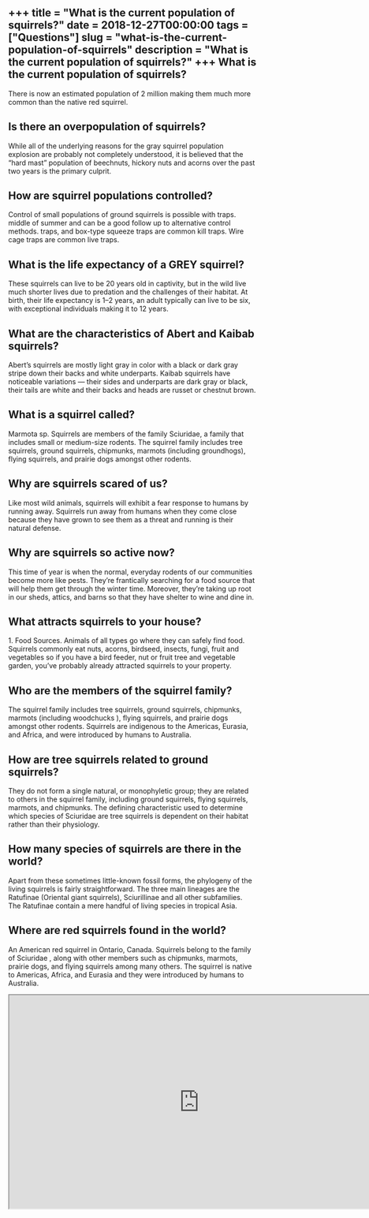 +++
title = "What is the current population of squirrels?"
date = 2018-12-27T00:00:00
tags = ["Questions"]
slug = "what-is-the-current-population-of-squirrels"
description = "What is the current population of squirrels?"
+++
What is the current population of squirrels?
--------------------------------------------

There is now an estimated population of 2 million making them much more common than the native red squirrel.

Is there an overpopulation of squirrels?
----------------------------------------

While all of the underlying reasons for the gray squirrel population explosion are probably not completely understood, it is believed that the “hard mast” population of beechnuts, hickory nuts and acorns over the past two years is the primary culprit.

How are squirrel populations controlled?
----------------------------------------

Control of small populations of ground squirrels is possible with traps. middle of summer and can be a good follow up to alternative control methods. traps, and box-type squeeze traps are common kill traps. Wire cage traps are common live traps.

What is the life expectancy of a GREY squirrel?
-----------------------------------------------

These squirrels can live to be 20 years old in captivity, but in the wild live much shorter lives due to predation and the challenges of their habitat. At birth, their life expectancy is 1–2 years, an adult typically can live to be six, with exceptional individuals making it to 12 years.

What are the characteristics of Abert and Kaibab squirrels?
-----------------------------------------------------------

Abert’s squirrels are mostly light gray in color with a black or dark gray stripe down their backs and white underparts. Kaibab squirrels have noticeable variations — their sides and underparts are dark gray or black, their tails are white and their backs and heads are russet or chestnut brown.

What is a squirrel called?
--------------------------

Marmota sp. Squirrels are members of the family Sciuridae, a family that includes small or medium-size rodents. The squirrel family includes tree squirrels, ground squirrels, chipmunks, marmots (including groundhogs), flying squirrels, and prairie dogs amongst other rodents.

Why are squirrels scared of us?
-------------------------------

Like most wild animals, squirrels will exhibit a fear response to humans by running away. Squirrels run away from humans when they come close because they have grown to see them as a threat and running is their natural defense.

Why are squirrels so active now?
--------------------------------

This time of year is when the normal, everyday rodents of our communities become more like pests. They’re frantically searching for a food source that will help them get through the winter time. Moreover, they’re taking up root in our sheds, attics, and barns so that they have shelter to wine and dine in.

What attracts squirrels to your house?
--------------------------------------

1\. Food Sources. Animals of all types go where they can safely find food. Squirrels commonly eat nuts, acorns, birdseed, insects, fungi, fruit and vegetables so if you have a bird feeder, nut or fruit tree and vegetable garden, you’ve probably already attracted squirrels to your property.

Who are the members of the squirrel family?
-------------------------------------------

The squirrel family includes tree squirrels, ground squirrels, chipmunks, marmots (including woodchucks ), flying squirrels, and prairie dogs amongst other rodents. Squirrels are indigenous to the Americas, Eurasia, and Africa, and were introduced by humans to Australia.

How are tree squirrels related to ground squirrels?
---------------------------------------------------

They do not form a single natural, or monophyletic group; they are related to others in the squirrel family, including ground squirrels, flying squirrels, marmots, and chipmunks. The defining characteristic used to determine which species of Sciuridae are tree squirrels is dependent on their habitat rather than their physiology.

How many species of squirrels are there in the world?
-----------------------------------------------------

Apart from these sometimes little-known fossil forms, the phylogeny of the living squirrels is fairly straightforward. The three main lineages are the Ratufinae (Oriental giant squirrels), Sciurillinae and all other subfamilies. The Ratufinae contain a mere handful of living species in tropical Asia.

Where are red squirrels found in the world?
-------------------------------------------

An American red squirrel in Ontario, Canada. Squirrels belong to the family of Sciuridae , along with other members such as chipmunks, marmots, prairie dogs, and flying squirrels among many others. The squirrel is native to Americas, Africa, and Eurasia and they were introduced by humans to Australia.

<iframe allow="accelerometer; autoplay; clipboard-write; encrypted-media; gyroscope; picture-in-picture" allowfullscreen="" class="__youtube_prefs__  epyt-is-override  no-lazyload" data-no-lazy="1" data-origheight="433" data-origwidth="770" data-skipgform_ajax_framebjll="" height="433" id="_ytid_98627" loading="lazy" src="https://www.youtube.com/embed/ClLHcSXzRos?enablejsapi=1&autoplay=0&cc_load_policy=0&cc_lang_pref=&iv_load_policy=1&loop=0&modestbranding=0&rel=1&fs=1&playsinline=0&autohide=2&theme=dark&color=red&controls=1&" title="YouTube player" width="770"></iframe>